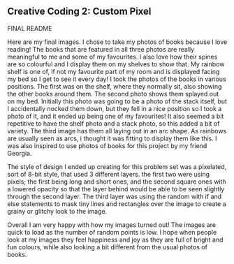 ## Creative Coding 2: Custom Pixel
FINAL README

Here are my final images. I chose to take my photos of books because I love reading! The books that are featured in all three photos are really meaningful to me and some of my favourites. I also love how their spines are so colourful and I display them on my shelves to show that. My rainbow shelf is one of, if not my favourite part of my room and is displayed facing my bed so I get to see it every day!
I took the photos of the books in various positions. The first was on the shelf, where they normally sit, also showing the other books around them. The second photo shows them splayed out on my bed. Initially this photo was going to be a photo of the stack itself, but I accidentally nocked them down, but they fell in a nice position so I took a photo of it, and it ended up being one of my favourites! It also seemed a bit repetitive to have the shelf photo and a stack photo, so this added a bit of variety. The third image has them all laying out in an arc shape. As rainbows are usually seen as arcs, i thought it was fitting to display them like this.
I was also inspired to use photos of books for this project by my friend Georgia.

The style of design I ended up creating for this problem set was a pixelated, sort of 8-bit style, that used 3 different layers. the first two were using pixels; the first being long and short ones, and the second square ones with a lowered opacity so that the layer behind would be able to be seen slightly through the second layer. The third layer was using the random with if and else statements to mask tiny lines and rectangles over the image to create a grainy or glitchy look to the image.

Overall I am very happy with how my images turned out! The images are quick to load as the number of random points is low.
I hope when people look at my images they feel happiness and joy as they are full of bright and fun colours, while also looking a bit different from the usual photos of books. 
